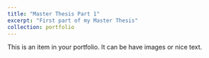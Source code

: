 ```yaml
---
title: "Master Thesis Part 1"
excerpt: "First part of my Master Thesis"
collection: portfolio
---
```


This is an item in your portfolio. It can be have images or nice text.
